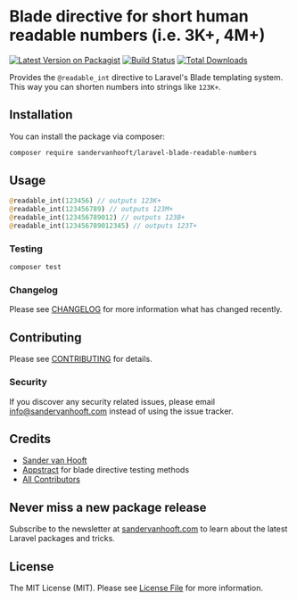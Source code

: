 # Blade directive for short human readable numbers (i.e. 3K+, 4M+)

[![Latest Version on Packagist](https://img.shields.io/packagist/v/sandervanhooft/laravel-blade-readable-numbers.svg?style=flat-square)](https://packagist.org/packages/sander-van-hooft/laravel-blade-readable-numbers)
[![Build Status](https://img.shields.io/travis/sandervanhooft/laravel-blade-readable-numbers/master.svg?style=flat-square)](https://travis-ci.org/sandervanhooft/laravel-blade-readable-numbers)
[![Total Downloads](https://img.shields.io/packagist/dt/sandervanhooft/laravel-blade-readable-numbers.svg?style=flat-square)](https://packagist.org/packages/sandervanhooft/laravel-blade-readable-numbers)
<!-- [![SensioLabsInsight](https://img.shields.io/sensiolabs/i/xxxxxxxxx.svg?style=flat-square)](https://insight.sensiolabs.com/projects/xxxxxxxxx)
[![Quality Score](https://img.shields.io/scrutinizer/g/sandervanhooft/laravel-blade-readable-numbers.svg?style=flat-square)](https://scrutinizer-ci.com/g/sandervanhooft/laravel-blade-readable-numbers) -->
Provides the `@readable_int` directive to Laravel's Blade templating system. This way you can shorten numbers into strings like `123K+`.

## Installation

You can install the package via composer:

```bash
composer require sandervanhooft/laravel-blade-readable-numbers
```

## Usage

```php
@readable_int(123456) // outputs 123K+
@readable_int(123456789) // outputs 123M+
@readable_int(123456789012) // outputs 123B+
@readable_int(123456789012345) // outputs 123T+
```

### Testing

``` bash
composer test
```

### Changelog

Please see [CHANGELOG](CHANGELOG.md) for more information what has changed recently.

## Contributing

Please see [CONTRIBUTING](CONTRIBUTING.md) for details.

### Security

If you discover any security related issues, please email info@sandervanhooft.com instead of using the issue tracker.

## Credits

- [Sander van Hooft](https://github.com/sandervanhooft)
- [Appstract](https://github.com/appstract/laravel-blade-directives) for blade directive testing methods
- [All Contributors](../../contributors)

## Never miss a new package release
Subscribe to the newsletter at [sandervanhooft.com](http://www.sandervanhooft.com) to learn about the latest Laravel packages and tricks.

## License

The MIT License (MIT). Please see [License File](LICENSE.md) for more information.
